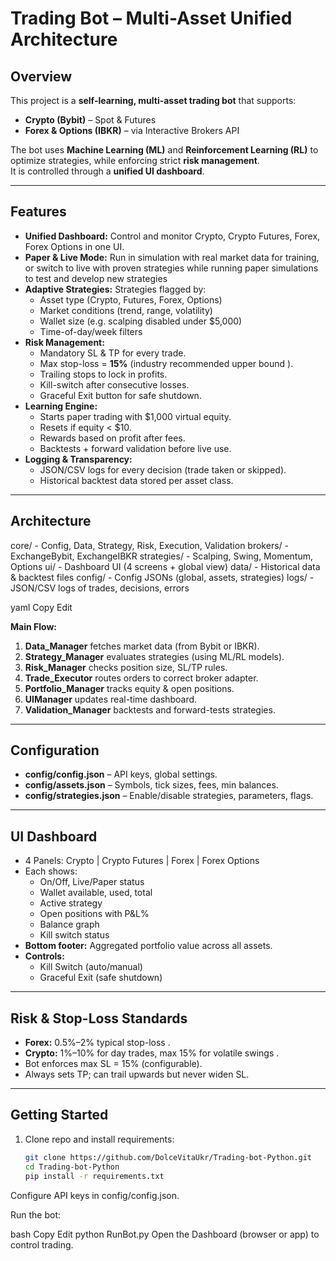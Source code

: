 # Trading Bot – Multi-Asset Unified Architecture

## Overview
This project is a **self-learning, multi-asset trading bot** that supports:
- **Crypto (Bybit)** – Spot & Futures
- **Forex & Options (IBKR)** – via Interactive Brokers API

The bot uses **Machine Learning (ML)** and **Reinforcement Learning (RL)** to optimize strategies, while enforcing strict **risk management**.  
It is controlled through a **unified UI dashboard**.

---

## Features
- **Unified Dashboard:** Control and monitor Crypto, Crypto Futures, Forex, Forex Options in one UI.
- **Paper & Live Mode:** Run in simulation with real market data for training, or switch to live with proven strategies while running paper simulations to test and develop new strategies
- **Adaptive Strategies:** Strategies flagged by:
  - Asset type (Crypto, Futures, Forex, Options)
  - Market conditions (trend, range, volatility)
  - Wallet size (e.g. scalping disabled under $5,000)
  - Time-of-day/week filters
- **Risk Management:**
  - Mandatory SL & TP for every trade.
  - Max stop-loss = **15%** (industry recommended upper bound  ).
  - Trailing stops to lock in profits.
  - Kill-switch after consecutive losses.
  - Graceful Exit button for safe shutdown.
- **Learning Engine:**
  - Starts paper trading with $1,000 virtual equity.
  - Resets if equity < $10.
  - Rewards based on profit after fees.
  - Backtests + forward validation before live use.
- **Logging & Transparency:**
  - JSON/CSV logs for every decision (trade taken or skipped).
  - Historical backtest data stored per asset class.

---

## Architecture
core/ - Config, Data, Strategy, Risk, Execution, Validation
brokers/ - ExchangeBybit, ExchangeIBKR
strategies/ - Scalping, Swing, Momentum, Options
ui/ - Dashboard UI (4 screens + global view)
data/ - Historical data & backtest files
config/ - Config JSONs (global, assets, strategies)
logs/ - JSON/CSV logs of trades, decisions, errors

yaml
Copy
Edit

**Main Flow:**
1. **Data_Manager** fetches market data (from Bybit or IBKR).
2. **Strategy_Manager** evaluates strategies (using ML/RL models).
3. **Risk_Manager** checks position size, SL/TP rules.
4. **Trade_Executor** routes orders to correct broker adapter.
5. **Portfolio_Manager** tracks equity & open positions.
6. **UIManager** updates real-time dashboard.
7. **Validation_Manager** backtests and forward-tests strategies.

---

## Configuration
- **config/config.json** – API keys, global settings.
- **config/assets.json** – Symbols, tick sizes, fees, min balances.
- **config/strategies.json** – Enable/disable strategies, parameters, flags.

---

## UI Dashboard
- 4 Panels: Crypto | Crypto Futures | Forex | Forex Options
- Each shows:
  - On/Off, Live/Paper status
  - Wallet available, used, total
  - Active strategy
  - Open positions with P&L%
  - Balance graph
  - Kill switch status
- **Bottom footer:** Aggregated portfolio value across all assets.
- **Controls:**
  - Kill Switch (auto/manual)
  - Graceful Exit (safe shutdown)

---

## Risk & Stop-Loss Standards
- **Forex:** 0.5%–2% typical stop-loss .
- **Crypto:** 1%–10% for day trades, max 15% for volatile swings  .
- Bot enforces max SL = 15% (configurable).
- Always sets TP; can trail upwards but never widen SL.

---

## Getting Started
1. Clone repo and install requirements:
   ```bash
   git clone https://github.com/DolceVitaUkr/Trading-bot-Python.git
   cd Trading-bot-Python
   pip install -r requirements.txt
Configure API keys in config/config.json.

Run the bot:

bash
Copy
Edit
python RunBot.py
Open the Dashboard (browser or app) to control trading.
